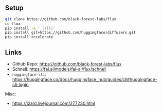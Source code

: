 

## Setup

```bash
git clone https://github.com/black-forest-labs/flux
cd flux
pip install -e '.[all]'
pip install git+https://github.com/huggingface/diffusers.git
pip install accelerate
```


## Links

- Github Repo: https://github.com/black-forest-labs/flux
- Schnell: https://fal.ai/models/fal-ai/flux/schnell
- `huggingface-cli`: https://huggingface.co/docs/huggingface_hub/guides/cli#huggingface-cli-login

Misc:
- https://izard.livejournal.com/277230.html
